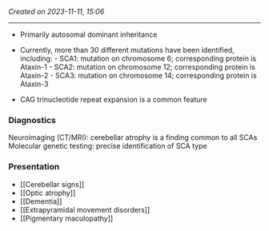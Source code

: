*Created on 2023-11-11, 15:06* 

---
- Primarily autosomal dominant inheritance
- Currently, more than 30 different mutations have been identified, including:
	    - SCA1: mutation on chromosome 6; corresponding protein is Ataxin-1
	    - SCA2: mutation on chromosome 12; corresponding protein is Ataxin-2
	    - SCA3: mutation on chromosome 14; corresponding protein is Ataxin-3

- CAG trinucleotide repeat expansion is a common feature 

### Diagnostics
Neuroimaging (CT/MRI): cerebellar atrophy is a finding common to all SCAs Molecular genetic testing: precise identification of SCA type

### Presentation
- [[Cerebellar signs]] 
- [[Optic atrophy]]
- [[Dementia]]
- [[Extrapyramidal movement disorders]]
- [[Pigmentary maculopathy]] 